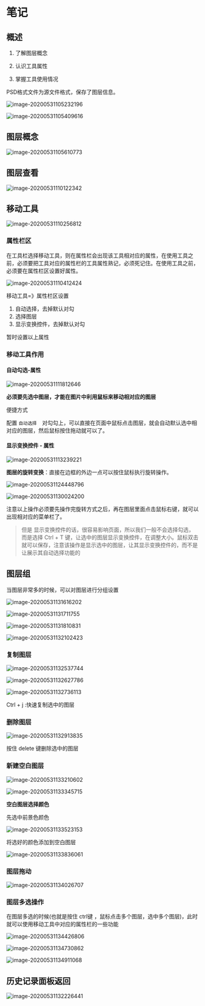 # 笔记

## 概述

1. 了解图层概念

2. 认识工具属性

3. 掌握工具使用情况

   

PSD格式文件为源文件格式，保存了图层信息。

![image-20200531105232196](04-移动工具(图层概念).assets/image-20200531105232196.png)



![image-20200531105409616](04-移动工具(图层概念).assets/image-20200531105409616.png)





## 图层概念

![image-20200531105610773](04-移动工具(图层概念).assets/image-20200531105610773.png)



## 图层查看

![image-20200531110122342](04-移动工具(图层概念).assets/image-20200531110122342.png)





## 移动工具

![image-20200531110256812](04-移动工具(图层概念).assets/image-20200531110256812.png)



### 属性栏区

在工具栏选择移动工具，则在属性栏会出现该工具相对应的属性，在使用工具之前，必须要把工具对应的属性栏的工具属性熟记，必须死记住。在使用工具之前，必须要在属性栏区设置好属性。

![image-20200531110412424](04-移动工具(图层概念).assets/image-20200531110412424.png)



移动工具=》属性栏区设置

1. 自动选择，去掉默认对勾
2. 选择图层
3. 显示变换控件，去掉默认对勾

暂时设置以上属性

### 移动工具作用

#### 自动勾选-属性

![image-20200531111812646](04-移动工具(图层概念).assets/image-20200531111812646.png)

**必须要先选中图层，才能在图片中利用鼠标来移动相对应的图层**

便捷方式

配置  `自动选择  `对勾勾上，可以直接在页面中鼠标点击图层，就会自动默认选中相对应的图层，然后鼠标按住拖动就可以了。



#### 显示变换控件 - 属性

![image-20200531113239221](04-移动工具(图层概念).assets/image-20200531113239221.png)





**图层的旋转变换**：直接在边框的外边一点可以按住鼠标执行旋转操作。

![image-20200531124448796](04-移动工具(图层概念).assets/image-20200531124448796.png)





![image-20200531130024200](04-移动工具(图层概念).assets/image-20200531130024200.png)

注意以上操作必须要先操作完旋转方式之后，再在图层里面点击鼠标右键，就可以出现相对应的菜单栏了。



> 但是 显示变换控件的话，很容易影响页面，所以我们一般不会选择勾选，而是选择 Ctrl + T 键，让选中的图层显示变换控件，在调整大小。鼠标双击就可以保存，注意该操作是显示选中的图层，让其显示变换控件的，而不是让展示其自动选择功能的



## 图层组

当图层非常多的时候，可以对图层进行分组设置

![image-20200531131616202](04-移动工具(图层概念).assets/image-20200531131616202.png)





![image-20200531131711755](04-移动工具(图层概念).assets/image-20200531131711755.png)





![image-20200531131810831](04-移动工具(图层概念).assets/image-20200531131810831.png)



![image-20200531132102423](04-移动工具(图层概念).assets/image-20200531132102423.png)



### 复制图层

![image-20200531132537744](04-移动工具(图层概念).assets/image-20200531132537744.png)



![image-20200531132627786](04-移动工具(图层概念).assets/image-20200531132627786.png)



![image-20200531132736113](04-移动工具(图层概念).assets/image-20200531132736113.png)



Ctrl + j :快速复制选中的图层

### 删除图层



![image-20200531132913835](04-移动工具(图层概念).assets/image-20200531132913835.png)

 按住 delete 键删除选中的图层



### 新建空白图层

![image-20200531133210602](04-移动工具(图层概念).assets/image-20200531133210602.png)



![image-20200531133345715](04-移动工具(图层概念).assets/image-20200531133345715.png)



**空白图层选择颜色**

先选中前景色颜色

![image-20200531133523153](04-移动工具(图层概念).assets/image-20200531133523153.png)



将选好的颜色添加到空白图层

![image-20200531133836061](04-移动工具(图层概念).assets/image-20200531133836061.png)



### 图层拖动

![image-20200531134026707](04-移动工具(图层概念).assets/image-20200531134026707.png)



### 图层多选操作

在图层多选的时候(也就是按住 ctrl键 ，鼠标点击多个图层，选中多个图层)，此时就可以使用移动工具中对应的属性栏的一些功能

![image-20200531134426806](04-移动工具(图层概念).assets/image-20200531134426806.png)



![image-20200531134730862](04-移动工具(图层概念).assets/image-20200531134730862.png)





![image-20200531134911068](04-移动工具(图层概念).assets/image-20200531134911068.png)







## 历史记录面板返回

![image-20200531132226441](04-移动工具(图层概念).assets/image-20200531132226441.png)




